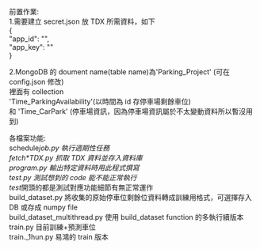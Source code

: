 前置作業:  
1.需要建立 secret.json 放 TDX 所需資料，如下  
{  
 "app_id": "",  
 "app_key": ""  
}

2.MongoDB 的 doument name(table name)為'Parking_Project' (可在 config.json 修改)  
裡面有 collection  
'Time_ParkingAvailability'(以時間為 id 存停車場剩餘車位)  
和 'Time_CarPark' (停車場資訊，因為停車場資訊屬於不太變動資料所以暫沒用到)

各檔案功能:  
schedule*job.py 執行週期性任務  
fetch\*TDX.py 抓取 TDX 資料並存入資料庫  
program.py 輸出特定資料時用此程式撰寫  
test.py 測試想到的 code 能不能正常執行  
test*開頭的都是測試對應功能細節有無正常運作  
build_dataset.py 將收集的原始停車位剩餘位資料轉成訓練用格式，可選擇存入 DB 或存成 numpy file  
build_dataset_multithread.py 使用 build_dataset function 的多執行續版本  
train.py 目前訓練+預測車位  
train.\_1hun.py 易鴻的 train 版本
